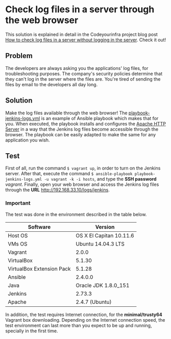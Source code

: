 # Check log files in a server through the web browser

This solution is explained in detail in the Codeyourinfra project blog post [How to check log files in a server without logging in the server](http://codeyourinfra.today/how-to-check-log-files-in-a-server-without-logging-in-the-server). Check it out!

## Problem

The developers are always asking you the applications' log files, for troubleshooting purposes. The company's security policies determine that they can't log in the server where the files are. You're tired of sending the files by email to the developers all day long.

## Solution

Make the log files available through the web browser! The [playbook-jenkins-logs.yml](https://github.com/esign-consulting/codeyourinfra/blob/master/check_server_log_files/playbook-jenkins-logs.yml) is an example of Ansible playbook which makes that for you. When executed, the playbook installs and configures the [Apache HTTP Server](https://httpd.apache.org) in a way that the Jenkins log files become accessible through the browser. The playbook can be easily adapted to make the same for any application you wish.

## Test

First of all, run the command `$ vagrant up`, in order to turn on the Jenkins server. After that, execute the command `$ ansible-playbook playbook-jenkins-logs.yml -u vagrant -k -i hosts`, and type the **SSH password** *vagrant*. Finally, open your web browser and access the Jenkins log files through the **URL** http://192.168.33.10/logs/jenkins.

### Important

The test was done in the environment described in the table below.

Software | Version
--- | -----
Host OS | OS X El Capitan 10.11.6
VMs OS | Ubuntu 14.04.3 LTS
Vagrant | 2.0.0
VirtualBox | 5.1.30
VirtualBox Extension Pack | 5.1.28
Ansible | 2.4.0.0
Java | Oracle JDK 1.8.0_151
Jenkins | 2.73.3
Apache | 2.4.7 (Ubuntu)

In addition, the test requires Internet connection, for the **minimal/trusty64** Vagrant box downloading. Depending on the Internet connection speed, the test environment can last more than you expect to be up and running, specially in the first time.
